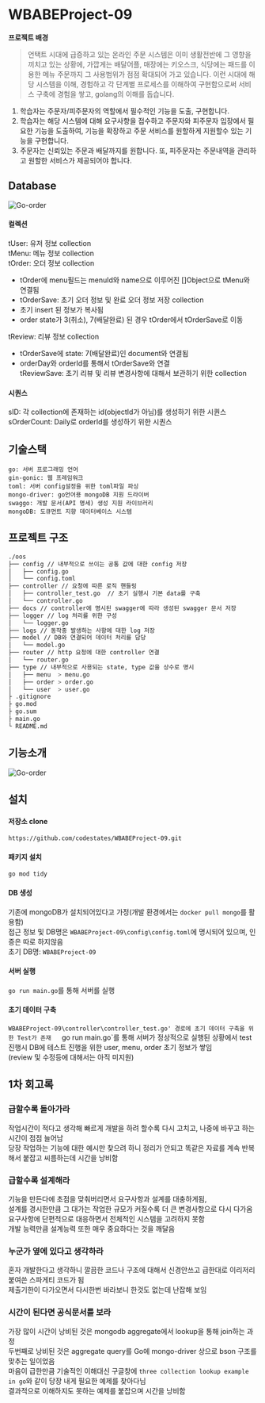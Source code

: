 # WBABEProject-09

**프로젝트 배경**

> 언택트 시대에 급증하고 있는 온라인 주문 시스템은 이미 생활전반에 그 영향을 끼치고 있는 상황에, 가깝게는 배달어플, 매장에는 키오스크, 식당에는 패드를 이용한 메뉴 주문까지 그 사용범위가 점점 확대되어 가고 있습니다. 이런 시대에 해당 시스템을 이해, 경험하고 각 단계별 프로세스를 이해하여 구현함으로써 서비스 구축에 경험을 쌓고, golang의 이해를 돕습니다.

1. 학습자는 주문자/피주문자의 역할에서 필수적인 기능을 도출, 구현합니다.
2. 학습자는 해당 시스템에 대해 요구사항을 접수하고 주문자와 피주문자 입장에서 필요한 기능을 도출하여, 기능을 확장하고 주문 서비스를 원할하게 지원할수 있는 기능을 구현합니다.
3. 주문자는 신뢰있는 주문과 배달까지를 원합니다. 또, 피주문자는 주문내역을 관리하고 원할한 서비스가 제공되어야 합니다.

## Database

![Go-order](https://user-images.githubusercontent.com/25821827/209467784-7131dc4c-2acc-43fd-9d8e-466469fe4a36.png)

#### 컬렉션

tUser: 유저 정보 collection  
tMenu: 메뉴 정보 collection  
tOrder: 오더 정보 collection

- tOrder에 menu필드는 menuId와 name으로 이루어진 []Object으로 tMenu와 연결됨
- tOrderSave: 초기 오더 정보 및 완료 오더 정보 저장 collection
- 초기 insert 된 정보가 복사됨
- order state가 3(취소), 7(배달완료) 된 경우 tOrder에서 tOrderSave로 이동

tReview: 리뷰 정보 collection

- tOrderSave에 state: 7(배달완료)인 document와 연결됨
- orderDay와 orderId를 통해서 tOrderSave와 연결  
  tReviewSave: 초기 리뷰 및 리뷰 변경사항에 대해서 보관하기 위한 collection

#### 시퀀스

sID: 각 collection에 존재하는 id(objectId가 아님)를 생성하기 위한 시퀀스  
sOrderCount: Daily로 orderId를 생성하기 위한 시퀀스

## 기술스택

```
go: 서버 프로그래밍 언어
gin-gonic: 웹 프레임워크
toml: 서버 config설정을 위한 toml파일 파싱
mongo-driver: go언어용 mongoDB 지원 드라이버
swaggo: 개발 문서(API 명세) 생성 지원 라이브러리
mongoDB: 도큐먼트 지향 데이터베이스 시스템
```

## 프로젝트 구조

```bash
./oos
├── config // 내부적으로 쓰이는 공통 값에 대한 config 저장
│   ├── config.go
│   └── config.toml
├── controller // 요청에 따른 로직 핸들링
│   ├── controller_test.go	// 초기 실행시 기본 data를 구축
│   └── controller.go
├── docs // controller에 명시된 swagger에 따라 생성된 swagger 문서 저장
├── logger // log 처리를 위한 구성
│   └── logger.go
├── logs // 동작중 발생하는 사항에 대한 log 저장
├── model // DB와 연결되어 데이터 처리를 담당
│   └── model.go
├── router // http 요청에 대한 controller 연결
│   └── router.go
├── type // 내부적으로 사용되는 state, type 값을 상수로 명시
│   ├── menu  > menu.go
│   ├── order > order.go
│   └── user  > user.go
├ .gitignore
├ go.mod
├ go.sum
├ main.go
└ README.md
```

## 기능소개

![Go-order](https://user-images.githubusercontent.com/25821827/209678234-2cb03ddb-6505-4d4d-b200-4eb6bc9746df.png)

## 설치

#### 저장소 clone

```
https://github.com/codestates/WBABEProject-09.git
```

#### 패키지 설치

```
go mod tidy
```

#### DB 생성

기존에 mongoDB가 설치되어있다고 가정(개발 환경에서는 `docker pull mongo`를 활용함)  
접근 정보 및 DB명은 `WBABEProject-09\config\config.toml`에 명시되어 있으며, 인증은 따로 하지않음  
초기 DB명: `WBABEProject-09`

#### 서버 실행

`go run main.go`를 통해 서버를 실행

#### 초기 데이터 구축

`WBABEProject-09\controller\controller_test.go' 경로에 초기 데이터 구축을 위한 Test가 존재  
`go run main.go`를 통해 서버가 정상적으로 실행된 상황에서 test 진행시 DB에 테스트 진행을 위한 user, menu, order 초기 정보가 쌓임  
(review 및 수정등에 대해서는 아직 미지원)

## 1차 회고록

### 급할수록 돌아가라

작업시간이 적다고 생각해 빠르게 개발을 하려 할수록 다시 고치고, 나중에 바꾸고 하는 시간이 점점 늘어남  
당장 작업하는 기능에 대한 예시만 찾으려 하니 정리가 안되고 똑같은 자료를 계속 반복해서 붙잡고 씨름하는데 시간을 낭비함

### 급할수록 설계해라

기능을 만든다에 초점을 맞춰버리면서 요구사항과 설계를 대충하게됨,  
설계를 경시한만큼 그 대가는 작업한 규모가 커질수록 더 큰 변경사항으로 다시 다가옴  
요구사항에 단편적으로 대응하면서 전체적인 시스템을 고려하지 못함  
개발 능력만큼 설계능력 또한 매우 중요하다는 것을 깨달음

### 누군가 옆에 있다고 생각하라

혼자 개발한다고 생각하니 깔끔한 코드나 구조에 대해서 신경안쓰고 급한대로 이리저리 붙여쓴 스파게티 코드가 됨  
제출기한이 다가오면서 다시한번 바라보니 한것도 없는데 난잡해 보임

### 시간이 된다면 공식문서를 보라

가장 많이 시간이 낭비된 것은 mongodb aggregate에서 lookup을 통해 join하는 과정  
두번째로 낭비된 것은 aggregate query를 Go에 mongo-driver 상으로 bson 구조를 맞추는 일이었음  
마음이 급한만큼 기술적인 이해대신 구글창에 `three collection lookup example in go`와 같이 당장 내게 필요한 예제를 찾아다님  
결과적으로 이해하지도 못하는 예제를 붙잡으며 시간을 낭비함
